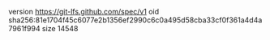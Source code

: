 version https://git-lfs.github.com/spec/v1
oid sha256:81e1704f45c6077e2b1356ef2990c6c0a495d58cba33cf0f361a4d4a7961f994
size 14548
